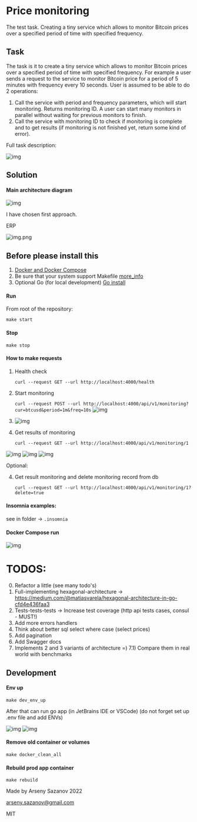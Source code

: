 # Price monitoring
The test task. Creating a tiny service which allows to monitor Bitcoin prices over a specified period of time with specified frequency.

## Task
The task is it to create a tiny service which allows to monitor Bitcoin prices over a specified period of time with specified frequency. For example a user
sends a request to the service to monitor Bitcoin price for a period of 5 minutes with frequency every 10 seconds. User is assumed to be able to do 2 operations:
1. Call the service with period and frequency parameters, which will start monitoring. Returns monitoring ID. A user can start many monitors in parallel without waiting for previous monitors to finish.
2. Call the service with monitoring ID to check if monitoring is complete and to get results (if monitoring is not finished yet, return some kind of error).

Full task description:

![img](./.img/task_description.png)

## Solution


#### Main architecture diagram

![img](./.img/main_diagram.png)


I have chosen first approach.


ERP 

![img.png](.img/db.png)

## Before please install this 

1) [Docker and Docker Compose](https://docs.docker.com/compose/install/)
2) Be sure that your system support Makefile [more_info](https://askubuntu.com/questions/161104/how-do-i-install-make)
3) Optional Go (for local development) [Go install](https://go.dev/doc/install)

#### Run 

From root of the repository:

    make start 


#### Stop

    make stop


#### How to make requests

1) Health check 

     ```curl --request GET --url http://localhost:4000/health```

2) Start monitoring

    ```curl --request POST --url http://localhost:4000/api/v1/monitoring?cur=btcusd&period=1m&freq=10s```
   ![img](./.img/example_post.png)
3) ![img](./.img/example_post_2.png)

4) Get results of monitoring 

    ```curl --request GET --url http://localhost:4000/api/v1/monitoring/1```

![img](./.img/example_get.png)
![img](./.img/example_get_2_not_ready.png)
![img](./.img/example_get_3.png)

Optional:

4) Get result monitoring and delete monitoring record from db 

    ```curl --request GET --url http://localhost:4000/api/v1/monitoring/1?delete=true```


#### Insomnia examples:

see in folder -> `.insomnia`

#### Docker Compose run

![img](./.img/result_running_service_in_docker_compose.png)

# TODOS:

0) Refactor a little (see many todo's)
1) Full-implementing hexagonal-architecture ->  https://medium.com/@matiasvarela/hexagonal-architecture-in-go-cfd4e436faa3
2) Tests-tests-tests -> Increase test coverage (http api tests cases, consul - MUST!)
3) Add more errors handlers
4) Think about better sql select where case (select prices)
5) Add pagination
6) Add Swagger docs
7) Implements 2 and 3 variants of architecture =) 
7.1) Compare them in real world with benchmarks


## Development

#### Env up

    make dev_env_up

After that can run go app (in JetBrains IDE or VSCode) (do not forget set up .env file and add ENVs)

![img](./.img/ide_settings_1.png)
![img](./.img/ide_settings_2.png)
   
#### Remove old container or volumes

    make docker_clean_all
   
#### Rebuild prod app container

    make rebuild
   
Made by Arseny Sazanov 2022

arseny.sazanov@gmail.com

MIT
